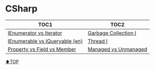 # CSharp

| TOC1                                                       | TOC2                          |
| ---------------------------------------------------------- | ----------------------------- |
| [IEnumerator vs Iterator](IEnumerator.md)                  | [Garbage Collection I](GC.md) |
| [IEnumerable vs IQueryable (en)](IEnumerableIQueryable.md) | [Thread I](Thread1.md)        |
| [Property vs Field vs Member](PropertyFieldMember.md)      | [Managed vs Unmanaged](ManagedUnmanaged.md)        |

[⬆TOP](#Csharp)
